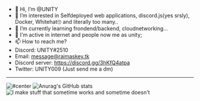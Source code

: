 - 👋 Hi, I’m @UNITY
- 👀 I’m interested in Selfdeployed web applications, discord.js(yes srsly), Docker, Whitehat🙄 and literally too many..
- 🌱 I’m currently learning  frondend/backend, cloudnetworking...
- 💞️ I'm active in internet and people now me as unity;
- 📫 How to reach me?
- Discord: UNITY#2510
- Email: message@rajmaskey.tk
- Discord server: https://discord.gg/3hKfQ4atpa
- Twitter: UNITY009 (Just send me a dm)

___________________________________________________________________________________________________________

![#center](https://github-readme-stats.vercel.app/api/top-langs/?username=UNITY002&layout=compact)
![Anurag's GitHub stats](https://github-readme-stats.vercel.app/api?username=UNITY002&show_icons=true&theme=radical)
![I make stuff that sometime works and sometime doesn't](https://linustechtips.com/uploads/monthly_2017_04/IMG_1135.GIF.1306379ccdf6fcf96c77d78509a07273.GIF)
